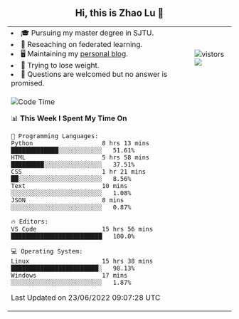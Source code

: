 <h2 align="center"> Hi, this is Zhao Lu 👋</h2>

<table style="overflow:hidden;">
    <tr> 
        <td>
            <li>🎓 Pursuing my master degree in SJTU.</li>
            <li>🌱 Reseaching on federated learning.</li>
            <li>🖥️ Maintaining my <a href="https://ifarewell.xyz">personal blog</a>.</li>
            <li>💪 Trying to lose weight.</li>
            <li>💬 Questions are welcomed but no answer is promised.</li> 
        </td>
        <td>
            <img src="https://visitor-badge.glitch.me/badge?page_id=ifarewell" alt="vistors" />
        <br>
          <img src="https://github-readme-stats.vercel.app/api?username=ifarewell&theme=graywhite&hide=prs,contribs&show_icons=true&hide_border=true&icon_color=CE1D2D&text_color=718096&bg_color=ffffff&hide_title=true" />
        </td>
    </tr>
    <tr>
        <td colspan="2">
            
<!--START_SECTION:waka-->
![Code Time](http://img.shields.io/badge/Code%20Time-209%20hrs%208%20mins-blue)

📊 **This Week I Spent My Time On** 

```text
💬 Programming Languages: 
Python                   8 hrs 13 mins       █████████████░░░░░░░░░░░░   51.61% 
HTML                     5 hrs 58 mins       █████████░░░░░░░░░░░░░░░░   37.51% 
CSS                      1 hr 21 mins        ██░░░░░░░░░░░░░░░░░░░░░░░   8.56% 
Text                     10 mins             ░░░░░░░░░░░░░░░░░░░░░░░░░   1.08% 
JSON                     8 mins              ░░░░░░░░░░░░░░░░░░░░░░░░░   0.87%

🔥 Editors: 
VS Code                  15 hrs 56 mins      █████████████████████████   100.0%

💻 Operating System: 
Linux                    15 hrs 38 mins      ████████████████████████░   98.13% 
Windows                  17 mins             ░░░░░░░░░░░░░░░░░░░░░░░░░   1.87%

```


 Last Updated on 23/06/2022 09:07:28 UTC
<!--END_SECTION:waka-->
            
</td></tr>
</table>


